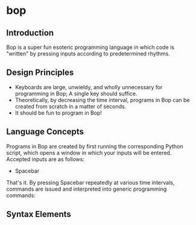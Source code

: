 # bop
## Introduction
Bop is a super fun esoteric programming language in which code is "written" by pressing inputs according to predetermined rhythms.
## Design Principles
- Keyboards are large, unwieldy, and wholly unnecessary for programming in Bop; A single key should suffice.
- Theoretically, by decreasing the time interval, programs in Bop can be created from scratch in a matter of seconds.
- It should be fun to program in Bop!
## Language Concepts
Programs in Bop are created by first running the corresponding Python script, which opens a window in which your inputs will be entered. Accepted inputs are as follows:
- Spacebar

That's it.
By pressing Spacebar repeatedly at various time intervals, commands are issued and interpreted into generic programming commands: 
## Syntax Elements
